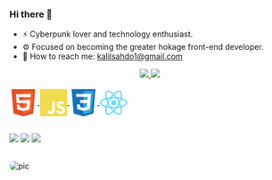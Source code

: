 ### Hi there 🤖

- ⚡ Cyberpunk lover and technology enthusiast.
- ⚙ Focused on becoming the greater hokage front-end developer.
- 🔗 How to reach me: kalilsahdo1@gmail.com

<link rel="stylesheet" href="https://cdn.jsdelivr.net/gh/devicons/devicon@v2.15.1/devicon.min.css">

<div align="center">
  <a href="https://github.com/k-sahdo">
  <img height="180em" src="https://github-readme-stats.vercel.app/api?username=k-sahdo&show_icons=true&theme=dark&include_all_commits=true&count_private=true"/>
  <img height="180em" src="https://github-readme-stats.vercel.app/api/top-langs/?username=k-sahdo&layout=compact&langs_count=7&theme=dark"/>
</div>
  
  <div style="display: inline_block"><br>
   <img align="center" alt="HTML" width="50" src="https://raw.githubusercontent.com/devicons/devicon/master/icons/html5/html5-original.svg">
   <img align="center" alt="Js" width="50" src="https://raw.githubusercontent.com/devicons/devicon/master/icons/javascript/javascript-plain.svg">
   <img align="center" alt="CSS" width="50" src="https://raw.githubusercontent.com/devicons/devicon/master/icons/css3/css3-original.svg">
   <img align="center" alt="React" width="50" src="https://raw.githubusercontent.com/devicons/devicon/master/icons/react/react-original.svg">
  </div>
  
  ##
  
  <div>
     <a href="https://www.instagram.com/kalil.sahdo/" target="_blank"><img src="https://img.shields.io/badge/-Instagram-%23E4405F?style=for-the-badge&logo=instagram&logoColor=white" target="_blank"></a>
    <a href = "mailto:kalilsahdo1@gmail.com"><img src="https://img.shields.io/badge/-Gmail-%23333?style=for-the-badge&logo=gmail&logoColor=white" target="_blank"></a>
    <a href="https://www.linkedin.com/in/kalil-sahdo-29b994235/" target="_blank"><img src="https://img.shields.io/badge/-LinkedIn-%230077B5?style=for-the-badge&logo=linkedin&logoColor=white" target="_blank"></a>
    </div>
  
  ##
  
  <img align="center" alt="pic" width="500" style="border-radius:50px;" src="https://camo.githubusercontent.com/abb0a7a6197ffbe011c0705b0fff8c494e9c4c58913db99fe951ec7ca0eb97f5/68747470733a2f2f63646e612e61727473746174696f6e2e636f6d2f702f6173736574732f696d616765732f696d616765732f3032382f3130322f3035382f6f726967696e616c2f706978656c2d6a6566662d6d61747269782d732e6769663f31353933343837323633">
